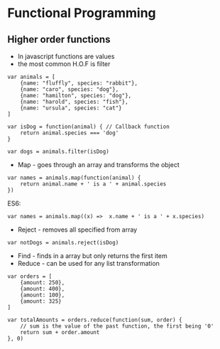 # Functional Programming

## Higher order functions
* In javascript functions are values
* the most common H.O.F is filter
```
var animals = [
    {name: "fluffly", species: "rabbit"},
    {name: "caro", species: "dog"},
    {name: "hamilton", species: "dog"},
    {name: "harold", species: "fish"},
    {name: "ursula", species: "cat"}
]

var isDog = function(animal) { // Callback function
    return animal.species === 'dog'
}

var dogs = animals.filter(isDog)
```
* Map - goes through an array and transforms the object
```
var names = animals.map(function(animal) {
    return animal.name + ' is a ' + animal.species
})
```
ES6:
```
var names = animals.map((x) =>  x.name + ' is a ' + x.species)
```
* Reject - removes all specified from array
```
var notDogs = animals.reject(isDog)
```
* Find - finds in a array but only returns the first item
* Reduce - can be used for any list transformation
```
var orders = [
    {amount: 250},
    {amount: 400},
    {amount: 100},
    {amount: 325}
]

var totalAmounts = orders.reduce(function(sum, order) {
    // sum is the value of the past function, the first being '0'
    return sum + order.amount
}, 0) 

```